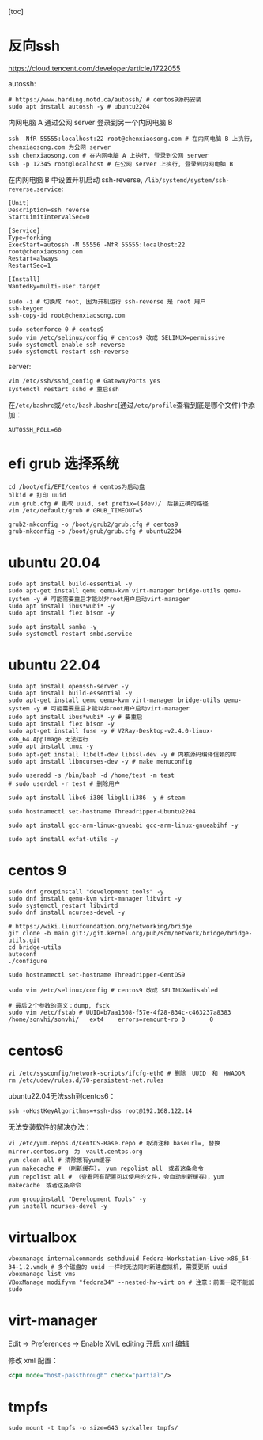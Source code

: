 [toc]

# 反向ssh

https://cloud.tencent.com/developer/article/1722055

autossh:
```shell
# https://www.harding.motd.ca/autossh/ # centos9源码安装
sudo apt install autossh -y # ubuntu2204
```

内网电脑 A 通过公网 server 登录到另一个内网电脑 B

```shell
ssh -NfR 55555:localhost:22 root@chenxiaosong.com # 在内网电脑 B 上执行, chenxiaosong.com 为公网 server
ssh chenxiaosong.com # 在内网电脑 A 上执行, 登录到公网 server
ssh -p 12345 root@localhost # 在公网 server 上执行, 登录到内网电脑 B
```

在内网电脑 B 中设置开机启动 ssh-reverse, `/lib/systemd/system/ssh-reverse.service`:
```shell
[Unit]
Description=ssh reverse
StartLimitIntervalSec=0

[Service]
Type=forking
ExecStart=autossh -M 55556 -NfR 55555:localhost:22 root@chenxiaosong.com
Restart=always
RestartSec=1

[Install]
WantedBy=multi-user.target
```
```shell
sudo -i # 切换成 root, 因为开机运行 ssh-reverse 是 root 用户
ssh-keygen
ssh-copy-id root@chenxiaosong.com

sudo setenforce 0 # centos9
sudo vim /etc/selinux/config # centos9 改成 SELINUX=permissive
sudo systemctl enable ssh-reverse
sudo systemctl restart ssh-reverse
```

server:
```shell
vim /etc/ssh/sshd_config # GatewayPorts yes
systemctl restart sshd # 重启ssh
```

在`/etc/bashrc`或`/etc/bash.bashrc`(通过`/etc/profile`查看到底是哪个文件)中添加：
```shell
AUTOSSH_POLL=60
```

# efi grub 选择系统

```shell
cd /boot/efi/EFI/centos # centos为启动盘
blkid # 打印 uuid
vim grub.cfg # 更改 uuid, set prefix=($dev)/　后接正确的路径
vim /etc/default/grub # GRUB_TIMEOUT=5

grub2-mkconfig -o /boot/grub2/grub.cfg # centos9
grub-mkconfig -o /boot/grub/grub.cfg # ubuntu2204
```

# ubuntu 20.04

```shell
sudo apt install build-essential -y
sudo apt-get install qemu qemu-kvm virt-manager bridge-utils qemu-system -y # 可能需要重启才能以非root用户启动virt-manager
sudo apt install ibus*wubi* -y
sudo apt install flex bison -y

sudo apt install samba -y
sudo systemctl restart smbd.service
```

# ubuntu 22.04

```shell
sudo apt install openssh-server -y
sudo apt install build-essential -y
sudo apt-get install qemu qemu-kvm virt-manager bridge-utils qemu-system -y # 可能需要重启才能以非root用户启动virt-manager
sudo apt install ibus*wubi* -y # 要重启
sudo apt install flex bison -y
sudo apt-get install fuse -y # V2Ray-Desktop-v2.4.0-linux-x86_64.AppImage 无法运行
sudo apt install tmux -y
sudo apt-get install libelf-dev libssl-dev -y # 内核源码编译信赖的库
sudo apt install libncurses-dev -y # make menuconfig

sudo useradd -s /bin/bash -d /home/test -m test
# sudo userdel -r test # 删除用户

sudo apt install libc6-i386 libgl1:i386 -y # steam

sudo hostnamectl set-hostname Threadripper-Ubuntu2204

sudo apt install gcc-arm-linux-gnueabi gcc-arm-linux-gnueabihf -y

sudo apt install exfat-utils -y
```

# centos 9

```shell
sudo dnf groupinstall "development tools" -y
sudo dnf install qemu-kvm virt-manager libvirt -y
sudo systemctl restart libvirtd
sudo dnf install ncurses-devel -y

# https://wiki.linuxfoundation.org/networking/bridge
git clone -b main git://git.kernel.org/pub/scm/network/bridge/bridge-utils.git
cd bridge-utils
autoconf
./configure

sudo hostnamectl set-hostname Threadripper-CentOS9

sudo vim /etc/selinux/config # centos9 改成 SELINUX=disabled

# 最后２个参数的意义：dump, fsck
sudo vim /etc/fstab # UUID=b7aa1308-f57e-4f28-834c-c463237a8383 /home/sonvhi/sonvhi/   ext4    errors=remount-ro 0       0
```

# centos6

```shell
vi /etc/sysconfig/network-scripts/ifcfg-eth0 # 删除　UUID　和　HWADDR
rm /etc/udev/rules.d/70-persistent-net.rules 
```

ubuntu22.04无法ssh到centos6：
```shell
ssh -oHostKeyAlgorithms=+ssh-dss root@192.168.122.14
```

无法安装软件的解决办法：
```shell
vi /etc/yum.repos.d/CentOS-Base.repo # 取消注释 baseurl=, 替换　mirror.centos.org　为　vault.centos.org
yum clean all # 清除原有yum缓存
yum makecache # （刷新缓存），　yum repolist all　或者这条命令
yum repolist all # （查看所有配置可以使用的文件，会自动刷新缓存），yum makecache　或者这条命令

yum groupinstall "Development Tools" -y
yum install ncurses-devel -y
```

# virtualbox

```shell
vboxmanage internalcommands sethduuid Fedora-Workstation-Live-x86_64-34-1.2.vmdk # 多个磁盘的 uuid 一样时无法同时新建虚拟机, 需要更新 uuid
vboxmanage list vms
VBoxManage modifyvm "fedora34" --nested-hw-virt on # 注意：前面一定不能加sudo
```

# virt-manager

Edit -> Preferences -> Enable XML editing 开启 xml 编辑

修改 xml 配置：
```xml
<cpu mode="host-passthrough" check="partial"/>
```

# tmpfs

```shell
sudo mount -t tmpfs -o size=64G syzkaller tmpfs/
```